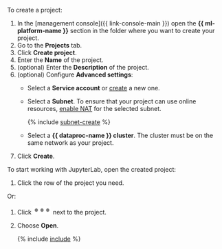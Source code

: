 To create a project:

1. In the [management console]({{ link-console-main }}) open the **{{ ml-platform-name }}** section in the folder where you want to create your project.
1. Go to the **Projects** tab.
1. Click **Create project**.
1. Enter the **Name** of the project.
1. (optional) Enter the **Description** of the project.
1. (optional) Configure **Advanced settings**:
   * Select a **Service account** or [create](../../iam/operations/sa/create.md) a new one.
   * Select a **Subnet**.
      To ensure that your project can use online resources, [enable NAT](../../vpc/operations/enable-nat.md) for the selected subnet.

      {% include [subnet-create](../../_includes/subnet-create.md) %}

   * Select a **{{ dataproc-name }} cluster**.
      The cluster must be on the same network as your project.
1. Click **Create**.

To start working with JupyterLab, open the created project:
1. Click the row of the project you need.

Or:

1. Click ![image](../../_assets/datalens/horizontal-ellipsis.svg) next to the project.
1. Choose **Open**.

   {% include [include](project-opening-delay.md) %}